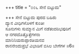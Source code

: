 +++
title = "೦೦೬ ಸೇನೆ ಬಿಟ್ಟುದು"

+++
ಸೇನೆ ಬಿಟ್ಟುದು ಪುರದ ಬಹಿರು  
ದ್ಯಾನ ವೀಧಿಗಳೊಳಗೆ ಕುಂತೀ  
ಸೂನುಗಳು ಸುಮ್ಮಾನ ಮಿಗೆ ನಡೆತಂದರಿಭಪುರಿಗೆ  
ಆ ನಗರದೊತ್ತೊತ್ತೆಗಳನಾ  
ಮಾನಿನಿಯರುಪ್ಪಾರತಿಯನವ  
ರಾನನೇಂದುಪ್ರಭೆ ವಿಭಾಡಿಸೆ ಬಿಸಿಲ ಬೇಗೆಗಳ     ॥6॥